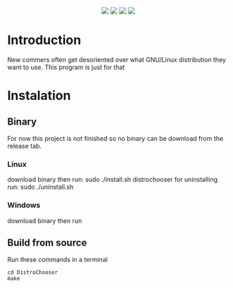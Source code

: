 <p align=center>
<a href="http://makeapullrequest.com"><img src="https://img.shields.io/badge/PRs-welcome-brightgreen.svg"></a>
<img src="https://img.shields.io/badge/os-linux-brightgreen">
<img src="https://img.shields.io/badge/os-mac-brightgreen">
<img src="https://img.shields.io/badge/os-windows-brightgreen">
</p>

# Introduction
New commers often get desoriented over what GNU/Linux distribution they want to use. This program is just for that

# Instalation

## Binary
For now this project is not finished so no binary can be download from the release tab.
### Linux
download binary then run:
    sudo ./install.sh
    distrochooser
for uninstalling run:
    sudo ./uninstall.sh
### Windows
download binary then run

## Build from source
Run these commands in a terminal
```git clone https://github.com/RunaAM/DistroChooser
cd DistroChooser
make
```